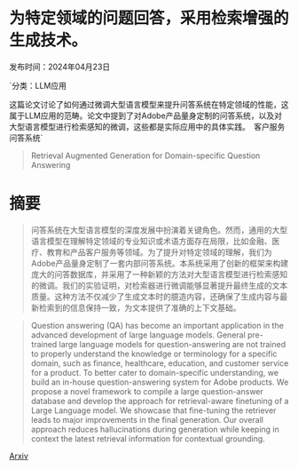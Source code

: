 # 为特定领域的问题回答，采用检索增强的生成技术。

发布时间：2024年04月23日

`分类：LLM应用

这篇论文讨论了如何通过微调大型语言模型来提升问答系统在特定领域的性能，这属于LLM应用的范畴。论文中提到了对Adobe产品量身定制的问答系统，以及对大型语言模型进行检索感知的微调，这些都是实际应用中的具体实践。` `客户服务` `问答系统`

> Retrieval Augmented Generation for Domain-specific Question Answering

# 摘要

> 问答系统在大型语言模型的深度发展中扮演着关键角色。然而，通用的大型语言模型在理解特定领域的专业知识或术语方面存在局限，比如金融、医疗、教育和产品客户服务等领域。为了提升对特定领域的理解，我们为Adobe产品量身定制了一套内部问答系统。本系统采用了创新的框架来构建庞大的问答数据库，并采用了一种新颖的方法对大型语言模型进行检索感知的微调。我们的实验证明，对检索器进行微调能够显著提升最终生成的文本质量。这种方法不仅减少了生成文本时的臆造内容，还确保了生成内容与最新检索到的信息保持一致，为文本提供了准确的上下文基础。

> Question answering (QA) has become an important application in the advanced development of large language models. General pre-trained large language models for question-answering are not trained to properly understand the knowledge or terminology for a specific domain, such as finance, healthcare, education, and customer service for a product. To better cater to domain-specific understanding, we build an in-house question-answering system for Adobe products. We propose a novel framework to compile a large question-answer database and develop the approach for retrieval-aware finetuning of a Large Language model. We showcase that fine-tuning the retriever leads to major improvements in the final generation. Our overall approach reduces hallucinations during generation while keeping in context the latest retrieval information for contextual grounding.

[Arxiv](https://arxiv.org/abs/2404.14760)